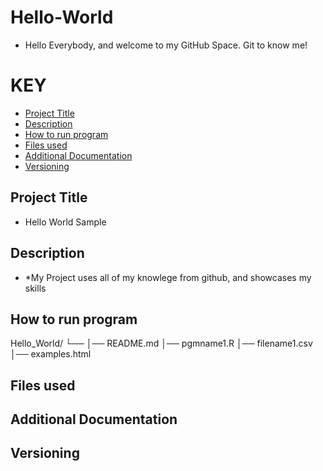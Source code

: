 # Hello-World
* Hello Everybody, and welcome to my GitHub Space. Git to know me!
# KEY
* [Project Title](##Project-Title)
* [Description](##Description)
* [How to run program](##How-to-run-program)
* [Files used](##Files-used)
* [Additional Documentation](##Additional-Documentation)
* [Versioning](##Versioning)
  
## Project Title
* Hello World Sample
  
## Description
* *My Project uses all of my knowlege from github, and showcases my skills
  
## How to run program
Hello_World/
└── 
    │── README.md
    │── pgmname1.R
    │── filename1.csv
    │── examples.html

## Files used
## Additional Documentation
## Versioning
